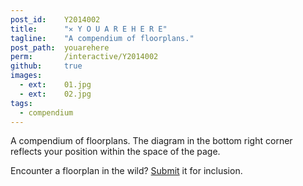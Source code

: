 ```yaml
---
post_id:    Y2014002
title:      "✕ Y O U A R E H E R E"
tagline:    "A compendium of floorplans."
post_path:  youarehere
perm:       /interactive/Y2014002
github:     true
images:     
  - ext:    01.jpg
  - ext:    02.jpg
tags:
  - compendium
---
```

A compendium of floorplans. The diagram in the bottom right corner reflects your position within the space of the page. 

Encounter a floorplan in the wild? [Submit](mailto:ef2512@columbia.edu) it for inclusion.